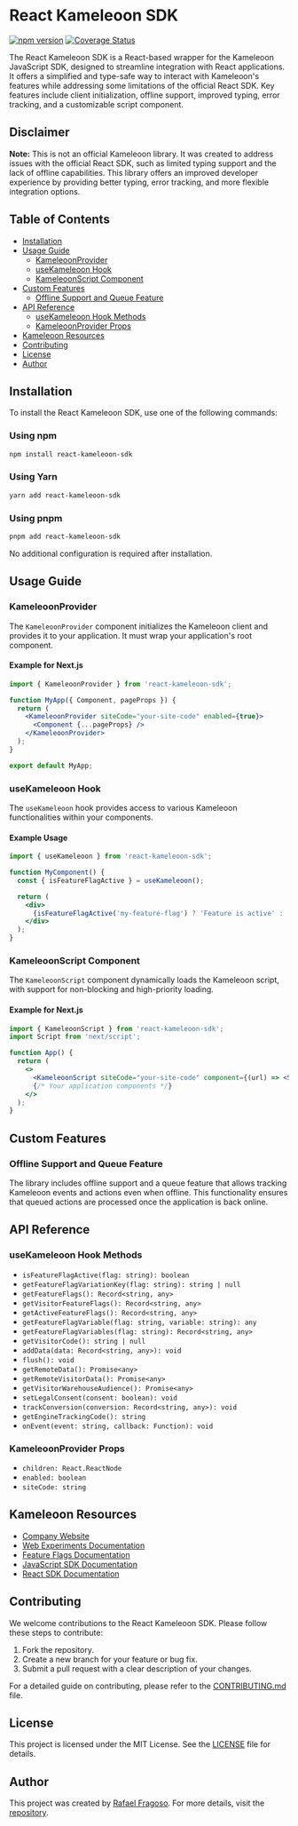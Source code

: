 # React Kameleoon SDK

[![npm version](https://img.shields.io/npm/v/react-kameleoon-sdk.svg)](https://www.npmjs.com/package/react-kameleoon-sdk) 
[![Coverage Status](https://coveralls.io/repos/github/orafaelfragoso/kameleoon-react-sdk/badge.svg?branch=main)](https://coveralls.io/github/orafaelfragoso/kameleoon-react-sdk?branch=main)

The React Kameleoon SDK is a React-based wrapper for the Kameleoon JavaScript SDK, designed to streamline integration with React applications. It offers a simplified and type-safe way to interact with Kameleoon's features while addressing some limitations of the official React SDK. Key features include client initialization, offline support, improved typing, error tracking, and a customizable script component.

## Disclaimer

**Note:** This is not an official Kameleoon library. It was created to address issues with the official React SDK, such as limited typing support and the lack of offline capabilities. This library offers an improved developer experience by providing better typing, error tracking, and more flexible integration options.

## Table of Contents

- [Installation](#installation)
- [Usage Guide](#usage-guide)
  - [KameleoonProvider](#kameleoonprovider)
  - [useKameleoon Hook](#usekameleoon-hook)
  - [KameleoonScript Component](#kameleoonscript-component)
- [Custom Features](#custom-features)
  - [Offline Support and Queue Feature](#offline-support-and-queue-feature)
- [API Reference](#api-reference)
  - [useKameleoon Hook Methods](#usekameleoon-hook-methods)
  - [KameleoonProvider Props](#kameleoonprovider-props)
- [Kameleoon Resources](#kameleoon-resources)
- [Contributing](#contributing)
- [License](#license)
- [Author](#author)

## Installation

To install the React Kameleoon SDK, use one of the following commands:

### Using npm

```bash
npm install react-kameleoon-sdk
```

### Using Yarn

```bash
yarn add react-kameleoon-sdk
```

### Using pnpm

```bash
pnpm add react-kameleoon-sdk
```

No additional configuration is required after installation.

## Usage Guide

### KameleoonProvider

The `KameleoonProvider` component initializes the Kameleoon client and provides it to your application. It must wrap your application's root component.

#### Example for Next.js

```jsx
import { KameleoonProvider } from 'react-kameleoon-sdk';

function MyApp({ Component, pageProps }) {
  return (
    <KameleoonProvider siteCode="your-site-code" enabled={true}>
      <Component {...pageProps} />
    </KameleoonProvider>
  );
}

export default MyApp;
```

### useKameleoon Hook

The `useKameleoon` hook provides access to various Kameleoon functionalities within your components.

#### Example Usage

```jsx
import { useKameleoon } from 'react-kameleoon-sdk';

function MyComponent() {
  const { isFeatureFlagActive } = useKameleoon();

  return (
    <div>
      {isFeatureFlagActive('my-feature-flag') ? 'Feature is active' : 'Feature is inactive'}
    </div>
  );
}
```

### KameleoonScript Component

The `KameleoonScript` component dynamically loads the Kameleoon script, with support for non-blocking and high-priority loading.

#### Example for Next.js

```jsx
import { KameleoonScript } from 'react-kameleoon-sdk';
import Script from 'next/script';

function App() {
  return (
    <>
      <KameleoonScript siteCode="your-site-code" component={(url) => <Script src={url} strategy="beforeInteractive" />} />
      {/* Your application components */}
    </>
  );
}
```

## Custom Features

### Offline Support and Queue Feature

The library includes offline support and a queue feature that allows tracking Kameleoon events and actions even when offline. This functionality ensures that queued actions are processed once the application is back online.

## API Reference

### useKameleoon Hook Methods

- `isFeatureFlagActive(flag: string): boolean`
- `getFeatureFlagVariationKey(flag: string): string | null`
- `getFeatureFlags(): Record<string, any>`
- `getVisitorFeatureFlags(): Record<string, any>`
- `getActiveFeatureFlags(): Record<string, any>`
- `getFeatureFlagVariable(flag: string, variable: string): any`
- `getFeatureFlagVariables(flag: string): Record<string, any>`
- `getVisitorCode(): string | null`
- `addData(data: Record<string, any>): void`
- `flush(): void`
- `getRemoteData(): Promise<any>`
- `getRemoteVisitorData(): Promise<any>`
- `getVisitorWarehouseAudience(): Promise<any>`
- `setLegalConsent(consent: boolean): void`
- `trackConversion(conversion: Record<string, any>): void`
- `getEngineTrackingCode(): string`
- `onEvent(event: string, callback: Function): void`

### KameleoonProvider Props

- `children: React.ReactNode`
- `enabled: boolean`
- `siteCode: string`

## Kameleoon Resources

- [Company Website](https://www.kameleoon.com)
- [Web Experiments Documentation](https://docs.kameleoon.com/web-experiments)
- [Feature Flags Documentation](https://docs.kameleoon.com/feature-flags)
- [JavaScript SDK Documentation](https://docs.kameleoon.com/javascript-sdk)
- [React SDK Documentation](https://docs.kameleoon.com/react-sdk)

## Contributing

We welcome contributions to the React Kameleoon SDK. Please follow these steps to contribute:

1. Fork the repository.
2. Create a new branch for your feature or bug fix.
3. Submit a pull request with a clear description of your changes.

For a detailed guide on contributing, please refer to the [CONTRIBUTING.md](./CONTRIBUTING.md) file.

## License

This project is licensed under the MIT License. See the [LICENSE](./LICENSE) file for details.

## Author

This project was created by [Rafael Fragoso](mailto:rafael.fragoso@hurb.com). For more details, visit the [repository](https://github.com/orafaelfragoso/kameleoon-react-sdk).